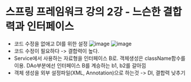 # 스프링 프레임워크 강의 2강 - 느슨한 결합력과 인터페이스
* 코드 수정을 없애고 DI를 위한 설정
![image](https://user-images.githubusercontent.com/40667871/218460575-bbec241e-351d-4276-9155-7a5ec08a82ef.png)
![image](https://user-images.githubusercontent.com/40667871/218460508-41551e1b-40c2-4e6d-bc60-73010d760c8f.png)
* 코드 수정이 필요하다 -> 결합력이 높다.
* Service에서 사용하는 자료형을 인터페이스 B로. 객체생성은 className함수를 이용. DAo부분에선 인터페이스 B를 계승하는 b1, b2를 갈아낌
* 객체 생성을 외부 설정파일(XML, Annotation)으로 하는것 -> DI, 결합력 낮추기

# 
